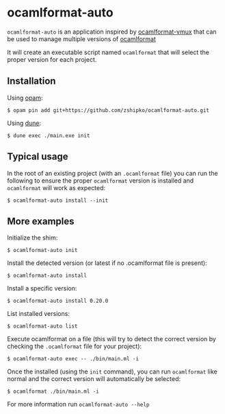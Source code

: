 # ocamlformat-auto

`ocamlformat-auto` is an application inspired by [ocamlformat-vmux](https://github.com/CraigFe/ocamlformat-vmux)
that can be used to manage multiple versions of [ocamlformat](https://github.com/ocaml-ppx/ocamlformat)

It will create an executable script named `ocamlformat` that will select the proper version for each
project.

## Installation

Using [opam](https://github.com/ocaml/opam):

```shell
$ opam pin add git+https://github.com/zshipko/ocamlformat-auto.git
```

Using [dune](https://dune.build):

```shell
$ dune exec ./main.exe init
```

## Typical usage

In the root of an existing project (with an `.ocamlformat` file) you can run the following
to ensure the proper `ocamlformat` version is installed and `ocamlformat` will work as
expected:

```shell
$ ocamlformat-auto install --init
```

## More examples

Initialize the shim:

```shell
$ ocamlformat-auto init
```

Install the detected version (or latest if no .ocamlformat file is present):

```shell
$ ocamlformat-auto install
```

Install a specific version:

```shell
$ ocamlformat-auto install 0.20.0
```

List installed versions:

```shell
$ ocamlformat-auto list
```

Execute ocamlformat on a file (this will try to detect the correct version
by checking the `.ocamlformat` file for your project):

```shell
$ ocamlformat-auto exec -- ./bin/main.ml -i
```

Once the installed (using the `init` command), you can run `ocamlformat`
like normal and the correct version will automatically be selected:

```shell
$ ocamlformat ./bin/main.ml -i
```

For more information run `ocamlformat-auto --help`



